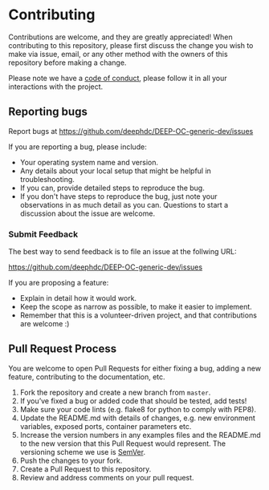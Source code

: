 # Contributing

Contributions are welcome, and they are greatly appreciated! 
When contributing to this repository, please first discuss the change you wish to make via issue,
email, or any other method with the owners of this repository before making a change. 

Please note we have a [code of conduct](CODE_OF_CONDUCT.md), please follow it in all your interactions with the project.


## Reporting bugs
Report bugs at https://github.com/deephdc/DEEP-OC-generic-dev/issues

If you are reporting a bug, please include:

* Your operating system name and version.
* Any details about your local setup that might be helpful in troubleshooting.
* If you can, provide detailed steps to reproduce the bug.
* If you don't have steps to reproduce the bug, just note your observations in
  as much detail as you can. Questions to start a discussion about the issue
  are welcome.

### Submit Feedback
The best way to send feedback is to file an issue at the follwing URL:

https://github.com/deephdc/DEEP-OC-generic-dev/issues

If you are proposing a feature:

* Explain in detail how it would work.
* Keep the scope as narrow as possible, to make it easier to implement.
* Remember that this is a volunteer-driven project, and that contributions
  are welcome :)

## Pull Request Process

You are welcome to open Pull Requests for either fixing a bug, adding a new feature, contributing to the documentation, etc.

1. Fork the repository and create a new branch from `master`.
2. If you’ve fixed a bug or added code that should be tested, add tests!
3. Make sure your code lints (e.g. flake8 for python to comply with PEP8).
4. Update the README.md with details of changes, e.g. new environment variables, 
   exposed ports, container parameters etc.
5. Increase the version numbers in any examples files and the README.md to the new version that this
   Pull Request would represent. The versioning scheme we use is [SemVer](http://semver.org/).
6. Push the changes to your fork.
7. Create a Pull Request to this repository.
8. Review and address comments on your pull request.

